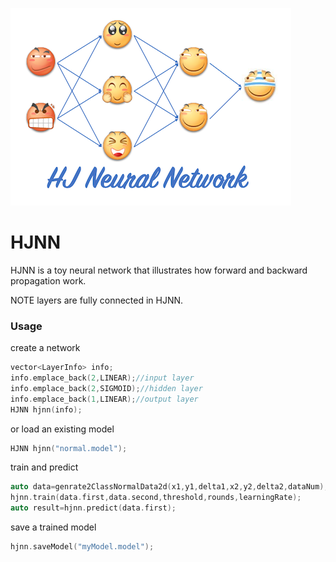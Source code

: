 ![](HJNN.png)
# HJNN
HJNN is a toy neural network that illustrates how forward and backward propagation work.

NOTE layers are fully connected in HJNN.
### Usage
create a network
```cpp
vector<LayerInfo> info;
info.emplace_back(2,LINEAR);//input layer
info.emplace_back(2,SIGMOID);//hidden layer
info.emplace_back(1,LINEAR);//output layer
HJNN hjnn(info);
```
or load an existing model
```cpp
HJNN hjnn("normal.model");
```


train and predict
```cpp
auto data=genrate2ClassNormalData2d(x1,y1,delta1,x2,y2,delta2,dataNum);
hjnn.train(data.first,data.second,threshold,rounds,learningRate);
auto result=hjnn.predict(data.first);
```
save a trained model
```cpp
hjnn.saveModel("myModel.model");
```
